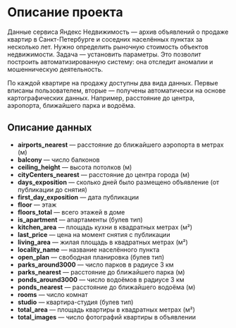 # Описание проекта

Данные сервиса Яндекс Недвижимость — архив объявлений о продаже квартир в Санкт-Петербурге и соседних населённых пунктах за несколько лет. Нужно определить рыночную стоимость объектов недвижимости. Задача — установить параметры. Это позволит построить автоматизированную систему: она отследит аномалии и мошенническую деятельность.

По каждой квартире на продажу доступны два вида данных. Первые вписаны пользователем, вторые — получены автоматически на основе картографических данных. Например, расстояние до центра, аэропорта, ближайшего парка и водоёма.

## Описание данных

-  **airports_nearest** — расстояние до ближайшего аэропорта в метрах (м)
-  **balcony** — число балконов
-  **ceiling_height** — высота потолков (м)
-  **cityCenters_nearest** — расстояние до центра города (м)
-  **days_exposition** — сколько дней было размещено объявление (от публикации до снятия)
-  **first_day_exposition** — дата публикации
-  **floor** — этаж
-  **floors_total** — всего этажей в доме
-  **is_apartment** — апартаменты (булев тип)
-  **kitchen_area** — площадь кухни в квадратных метрах (м²)
-  **last_price** — цена на момент снятия с публикации
-  **living_area** — жилая площадь в квадратных метрах (м²)
-  **locality_name** — название населённого пункта
-  **open_plan** — свободная планировка (булев тип)
-  **parks_around3000** — число парков в радиусе 3 км
-  **parks_nearest** — расстояние до ближайшего парка (м)
-  **ponds_around3000** — число водоёмов в радиусе 3 км
-  **ponds_nearest** — расстояние до ближайшего водоёма (м)
-  **rooms** — число комнат
-  **studio** — квартира-студия (булев тип)
-  **total_area** — площадь квартиры в квадратных метрах (м²)
-  **total_images** — число фотографий квартиры в объявлении